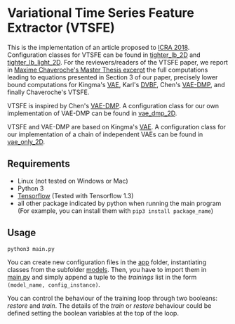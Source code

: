 # Variational Time Series Feature Extractor (VTSFE)

This is the implementation of an article proposed to [ICRA 2018](http://icra2018.org/). Configuration classes for VTSFE can be found in [tighter_lb_2D](./app/models/tighter_lb_2D.py) and [tighter_lb_light_2D](./app/models/tighter_lb_light_2D.py).
For the reviewers/readers of the VTSFE paper, we report in [Maxime Chaveroche's Master Thesis excerpt](./master_thesis_excerpt.pdf) the full computations leading to equations presented in Section 3 of our paper, precisely lower bound computations for Kingma's [VAE](https://arxiv.org/abs/1312.6114),  Karl's [DVBF](https://arxiv.org/pdf/1605.06432.pdf), Chen's [VAE-DMP](https://brml.org/uploads/tx_sibibtex/CheKarSma2016.pdf), and finally Chaveroche's VTSFE.

VTSFE is inspired by Chen's [VAE-DMP](https://brml.org/uploads/tx_sibibtex/CheKarSma2016.pdf). A configuration class for our own implementation of VAE-DMP can be found in [vae_dmp_2D](./app/models/vae_dmp_2D.py).

VTSFE and VAE-DMP are based on Kingma's [VAE](https://arxiv.org/abs/1312.6114). A configuration class for our implementation of a chain of independent VAEs can be found in [vae_only_2D](./app/models/vae_only_2D.py).

## Requirements

- Linux (not tested on Windows or Mac)
- Python 3
- [Tensorflow](https://www.tensorflow.org/install/) (Tested with Tensorflow 1.3)
- all other package indicated by python when running the main program
(For example, you can install them with `pip3 install package_name`)

## Usage

`python3 main.py`

You can create new configuration files in the [app](./app) folder, instantiating classes from the subfolder [models](./app/models).
Then, you have to import them in [main.py](./main.py) and simply append a tuple to the *trainings* list in the form `(model_name, config_instance)`.

You can control the behaviour of the training loop through two booleans: *restore* and *train*.
The details of the *train* or *restore* behaviour could be defined setting the boolean variables at the top of the loop.
